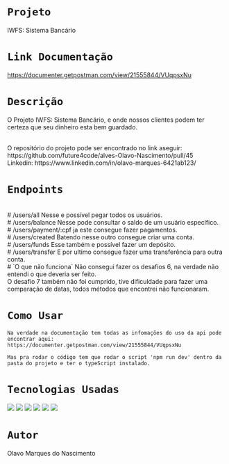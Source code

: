# `Projeto`

IWFS: Sistema Bancário

# `Link Documentação`

<https://documenter.getpostman.com/view/21555844/VUqpsxNu>

# `Descrição`

O Projeto IWFS: Sistema Bancário, e onde nossos clientes podem ter certeza que seu dinheiro esta bem guardado.

</br>
O repositório do projeto pode ser encontrado no link aseguir: https://github.com/future4code/alves-Olavo-Nascimento/pull/45
</br>
Linkedin: https://www.linkedin.com/in/olavo-marques-6421ab123/

# `Endpoints`

</br>
# /users/all
    Nesse e possível pegar todos os usuários.
</br>
# /users/balance
    Nesse pode consultar o saldo de um usuário específico.
</br>
# /users/payment/:cpf
    ja este consegue fazer pagamentos.
</br>
# /users/created
    Batendo nesse outro consegue criar uma conta.
</br>
# /users/funds
    Esse também e possível fazer um depósito.
</br>
# /users/transfer
    E por ultimo consegue fazer uma transferência para outra conta.
</br>
# `O que não funciona`
    Não consegui fazer os desafios 6, na verdade não entendi o que deveria ser feito.
</br>
    O desafio 7 também não foi cumprido, tive dificuldade para fazer uma comparação de datas, todos métodos que encontrei não funcionaram.

# `Como Usar`

    Na verdade na documentação tem todas as infomações do uso da api pode encontrar aqui: https://documenter.getpostman.com/view/21555844/VUqpsxNu
    
    Mas pra rodar o código tem que rodar o script 'npm run dev' dentro da pasta do projeto e ter o typeScript instalado.

# `Tecnologias Usadas`

<img src="https://cdn.icon-icons.com/icons2/2107/PNG/128/file_type_node_icon_130301.png">
<img src="https://cdn.icon-icons.com/icons2/2107/PNG/128/file_type_typescript_official_icon_130107.png">
<img src="https://cdn.icon-icons.com/icons2/2107/PNG/128/file_type_js_official_icon_130509.png">
<img src="https://cdn.icon-icons.com/icons2/936/PNG/128/github-logo_icon-icons.com_73546.png">
<img src="https://cdn.icon-icons.com/icons2/2107/PNG/128/file_type_vscode_icon_130084.png">
<img src="https://cdn.icon-icons.com/icons2/3053/PNG/128/postman_macos_bigsur_icon_189815.png">

# `Autor`

Olavo Marques do Nascimento
